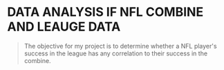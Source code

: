# DATA ANALYSIS IF NFL COMBINE AND LEAUGE DATA

> The objective for my project is to determine whether a NFL player's success in the league has any correlation to their success in the combine.
